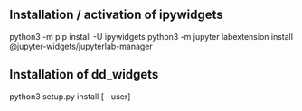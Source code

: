 ## Installation / activation of ipywidgets

python3 -m pip install -U ipywidgets
python3 -m jupyter labextension install @jupyter-widgets/jupyterlab-manager

## Installation of dd_widgets

python3 setup.py install [--user]
